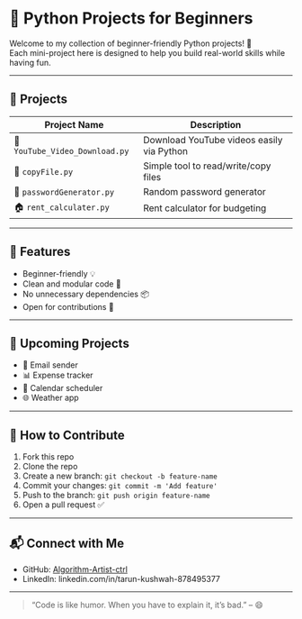 # 🚀 Python Projects for Beginners

Welcome to my collection of beginner-friendly Python projects! 🐍  
Each mini-project here is designed to help you build real-world skills while having fun.  

---

## 📁 Projects

| Project Name              | Description                                      |
|--------------------------|--------------------------------------------------|
| 🎥 `YouTube_Video_Download.py` | Download YouTube videos easily via Python |
| 📄 `copyFile.py`              | Simple tool to read/write/copy files          |
| 🔐 `passwordGenerator.py`     | Random password generator                     |
| 🏠 `rent_calculater.py`       | Rent calculator for budgeting                 |

---

## 🌟 Features

- Beginner-friendly 💡
- Clean and modular code 🧼
- No unnecessary dependencies 📦
- Open for contributions 🤝

---

## 🚧 Upcoming Projects

- 📧 Email sender
- 📊 Expense tracker
- 📅 Calendar scheduler
- 🌐 Weather app

---

## 🤝 How to Contribute

1. Fork this repo
2. Clone the repo
3. Create a new branch: `git checkout -b feature-name`
4. Commit your changes: `git commit -m 'Add feature'`
5. Push to the branch: `git push origin feature-name`
6. Open a pull request ✅

---

## 📬 Connect with Me

- GitHub: [Algorithm-Artist-ctrl](https://github.com/Algorithm-Artist-ctrl)
- LinkedIn: linkedin.com/in/tarun-kushwah-878495377
---
> “Code is like humor. When you have to explain it, it’s bad.” – 😄
